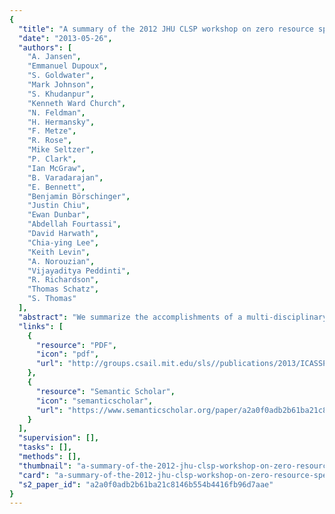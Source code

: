 ```yaml
---
{
  "title": "A summary of the 2012 JHU CLSP workshop on zero resource speech technologies and models of early language acquisition",
  "date": "2013-05-26",
  "authors": [
    "A. Jansen",
    "Emmanuel Dupoux",
    "S. Goldwater",
    "Mark Johnson",
    "S. Khudanpur",
    "Kenneth Ward Church",
    "N. Feldman",
    "H. Hermansky",
    "F. Metze",
    "R. Rose",
    "Mike Seltzer",
    "P. Clark",
    "Ian McGraw",
    "B. Varadarajan",
    "E. Bennett",
    "Benjamin Börschinger",
    "Justin Chiu",
    "Ewan Dunbar",
    "Abdellah Fourtassi",
    "David Harwath",
    "Chia-ying Lee",
    "Keith Levin",
    "A. Norouzian",
    "Vijayaditya Peddinti",
    "R. Richardson",
    "Thomas Schatz",
    "S. Thomas"
  ],
  "abstract": "We summarize the accomplishments of a multi-disciplinary workshop exploring the computational and scientific issues surrounding zero resource (unsupervised) speech technologies and related models of early language acquisition. Centered around the tasks of phonetic and lexical discovery, we consider unified evaluation metrics, present two new approaches for improving speaker independence in the absence of supervision, and evaluate the application of Bayesian word segmentation algorithms to automatic subword unit tokenizations. Finally, we present two strategies for integrating zero resource techniques into supervised settings, demonstrating the potential of unsupervised methods to improve mainstream technologies.",
  "links": [
    {
      "resource": "PDF",
      "icon": "pdf",
      "url": "http://groups.csail.mit.edu/sls//publications/2013/ICASSP2013_JHU_Workshop.pdf"
    },
    {
      "resource": "Semantic Scholar",
      "icon": "semanticscholar",
      "url": "https://www.semanticscholar.org/paper/a2a0f0adb2b61ba21c8146b554b4416fb96d7aae"
    }
  ],
  "supervision": [],
  "tasks": [],
  "methods": [],
  "thumbnail": "a-summary-of-the-2012-jhu-clsp-workshop-on-zero-resource-speech-technologies-and-models-of-early-language-acquisition-thumb.jpg",
  "card": "a-summary-of-the-2012-jhu-clsp-workshop-on-zero-resource-speech-technologies-and-models-of-early-language-acquisition-card.jpg",
  "s2_paper_id": "a2a0f0adb2b61ba21c8146b554b4416fb96d7aae"
}
---
```


